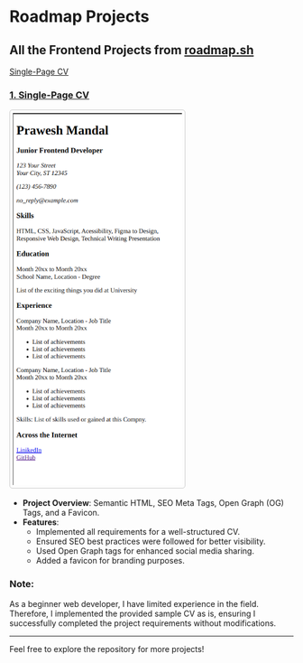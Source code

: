 # **Roadmap Projects**

## All the Frontend Projects from [roadmap.sh](https://roadmap.sh/)

[Single-Page CV](https://github.com/praw-cool/roadmap.sh-projects/tree/main/Frontend-Projects-roadmap)

### [1. Single-Page CV](https://github.com/praw-cool/roadmap.sh-projects/tree/main/Frontend-Projects-roadmap)

<a href="https://github.com/praw-cool/roadmap.sh-projects/blob/main/Assets%20Images/single_cv.png?raw=true" target="_blank">
    <img src="https://github.com/praw-cool/roadmap.sh-projects/blob/main/Assets%20Images/single_cv.png?raw=true" alt="Screenshot of the CV" style="width: 300px; border: 1px solid #ccc; border-radius: 5px; padding: 5px;">
</a>

- **Project Overview**: Semantic HTML, SEO Meta Tags, Open Graph (OG) Tags, and a Favicon.
- **Features**:
  - Implemented all requirements for a well-structured CV.
  - Ensured SEO best practices were followed for better visibility.
  - Used Open Graph tags for enhanced social media sharing.
  - Added a favicon for branding purposes.

### Note:
As a beginner web developer, I have limited experience in the field. Therefore, I implemented the provided sample CV as is, ensuring I successfully completed the project requirements without modifications.

---

Feel free to explore the repository for more projects!
